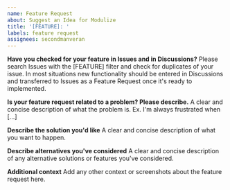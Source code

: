 ```yaml
---
name: Feature Request
about: Suggest an Idea for Modulize
title: '[FEATURE]: '
labels: feature request
assignees: secondmanveran
---
```


**Have you checked for your feature in Issues and in Discussions?**
Please search Issues with the [FEATURE] filter and check for duplicates of your issue. In most situations new functionality should be entered in Discussions and transferred to Issues as a Feature Request once it's ready to implemented.

**Is your feature request related to a problem? Please describe.**
A clear and concise description of what the problem is. Ex. I'm always frustrated when [...]

**Describe the solution you'd like**
A clear and concise description of what you want to happen.

**Describe alternatives you've considered**
A clear and concise description of any alternative solutions or features you've considered.

**Additional context**
Add any other context or screenshots about the feature request here.
